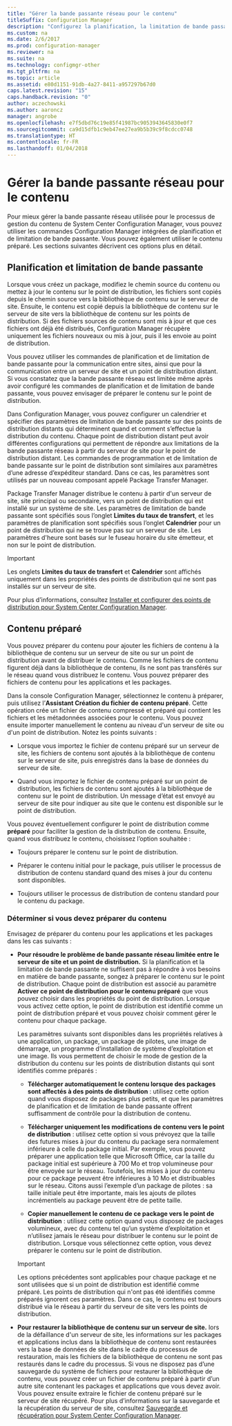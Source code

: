 ```yaml
---
title: "Gérer la bande passante réseau pour le contenu"
titleSuffix: Configuration Manager
description: "Configurez la planification, la limitation de bande passante et le contenu préparé pour System Center Configuration Manager."
ms.custom: na
ms.date: 2/6/2017
ms.prod: configuration-manager
ms.reviewer: na
ms.suite: na
ms.technology: configmgr-other
ms.tgt_pltfrm: na
ms.topic: article
ms.assetid: e80d1151-91db-4a27-8411-a957297b67d0
caps.latest.revision: "15"
caps.handback.revision: "0"
author: aczechowski
ms.author: aaroncz
manager: angrobe
ms.openlocfilehash: e7f5dbd76c19e85f41987bc9053943645830e0f7
ms.sourcegitcommit: ca9d15dfb1c9eb47ee27ea9b5b39c9f8cdcc0748
ms.translationtype: HT
ms.contentlocale: fr-FR
ms.lasthandoff: 01/04/2018
---
```

# <a name="manage-network-bandwidth-for-content"></a>Gérer la bande passante réseau pour le contenu
Pour mieux gérer la bande passante réseau utilisée pour le processus de gestion du contenu de System Center Configuration Manager, vous pouvez utiliser les commandes Configuration Manager intégrées de planification et de limitation de bande passante. Vous pouvez également utiliser le contenu préparé. Les sections suivantes décrivent ces options plus en détail.

##  <a name="BKMK_PlanningForThrottling"></a>Planification et limitation de bande passante  

 Lorsque vous créez un package, modifiez le chemin source du contenu ou mettez à jour le contenu sur le point de distribution, les fichiers sont copiés depuis le chemin source vers la bibliothèque de contenu sur le serveur de site. Ensuite, le contenu est copié depuis la bibliothèque de contenu sur le serveur de site vers la bibliothèque de contenu sur les points de distribution. Si des fichiers sources de contenu sont mis à jour et que ces fichiers ont déjà été distribués, Configuration Manager récupère uniquement les fichiers nouveaux ou mis à jour, puis il les envoie au point de distribution.

 Vous pouvez utiliser les commandes de planification et de limitation de bande passante pour la communication entre sites, ainsi que pour la communication entre un serveur de site et un point de distribution distant. Si vous constatez que la bande passante réseau est limitée même après avoir configuré les commandes de planification et de limitation de bande passante, vous pouvez envisager de préparer le contenu sur le point de distribution.  

 Dans Configuration Manager, vous pouvez configurer un calendrier et spécifier des paramètres de limitation de bande passante sur des points de distribution distants qui déterminent quand et comment s’effectue la distribution du contenu. Chaque point de distribution distant peut avoir différentes configurations qui permettent de répondre aux limitations de la bande passante réseau à partir du serveur de site pour le point de distribution distant. Les commandes de programmation et de limitation de bande passante sur le point de distribution sont similaires aux paramètres d’une adresse d’expéditeur standard. Dans ce cas, les paramètres sont utilisés par un nouveau composant appelé Package Transfer Manager.

 Package Transfer Manager distribue le contenu à partir d'un serveur de site, site principal ou secondaire, vers un point de distribution qui est installé sur un système de site. Les paramètres de limitation de bande passante sont spécifiés sous l’onglet **Limites du taux de transfert**, et les paramètres de planification sont spécifiés sous l’onglet **Calendrier** pour un point de distribution qui ne se trouve pas sur un serveur de site. Les paramètres d'heure sont basés sur le fuseau horaire du site émetteur, et non sur le point de distribution.  

> [!IMPORTANT]  
>  Les onglets **Limites du taux de transfert** et **Calendrier** sont affichés uniquement dans les propriétés des points de distribution qui ne sont pas installés sur un serveur de site.  

Pour plus d’informations, consultez [Installer et configurer des points de distribution pour System Center Configuration Manager](/sccm/core/servers/deploy/configure/install-and-configure-distribution-points).  

##  <a name="BKMK_PrestagingContent"></a>Contenu préparé  
 Vous pouvez préparer du contenu pour ajouter les fichiers de contenu à la bibliothèque de contenu sur un serveur de site ou sur un point de distribution avant de distribuer le contenu. Comme les fichiers de contenu figurent déjà dans la bibliothèque de contenu, ils ne sont pas transférés sur le réseau quand vous distribuez le contenu. Vous pouvez préparer des fichiers de contenu pour les applications et les packages.  

Dans la console Configuration Manager, sélectionnez le contenu à préparer, puis utilisez l’**Assistant Création du fichier de contenu préparé**. Cette opération crée un fichier de contenu compressé et préparé qui contient les fichiers et les métadonnées associées pour le contenu. Vous pouvez ensuite importer manuellement le contenu au niveau d'un serveur de site ou d'un point de distribution. Notez les points suivants :  

-   Lorsque vous importez le fichier de contenu préparé sur un serveur de site, les fichiers de contenu sont ajoutés à la bibliothèque de contenu sur le serveur de site, puis enregistrés dans la base de données du serveur de site.  

-   Quand vous importez le fichier de contenu préparé sur un point de distribution, les fichiers de contenu sont ajoutés à la bibliothèque de contenu sur le point de distribution. Un message d’état est envoyé au serveur de site pour indiquer au site que le contenu est disponible sur le point de distribution.  

Vous pouvez éventuellement configurer le point de distribution comme **préparé** pour faciliter la gestion de la distribution de contenu. Ensuite, quand vous distribuez le contenu, choisissez l’option souhaitée :  

-   Toujours préparer le contenu sur le point de distribution.  

-   Préparer le contenu initial pour le package, puis utiliser le processus de distribution de contenu standard quand des mises à jour du contenu sont disponibles.  

-   Toujours utiliser le processus de distribution de contenu standard pour le contenu du package.  

###  <a name="BKMK_DetermineToPrestageContent"></a>Déterminer si vous devez préparer du contenu  
 Envisagez de préparer du contenu pour les applications et les packages dans les cas suivants :  

-   **Pour résoudre le problème de bande passante réseau limitée entre le serveur de site et un point de distribution.** Si la planification et la limitation de bande passante ne suffisent pas à répondre à vos besoins en matière de bande passante, songez à préparer le contenu sur le point de distribution. Chaque point de distribution est associé au paramètre **Activer ce point de distribution pour le contenu préparé** que vous pouvez choisir dans les propriétés du point de distribution. Lorsque vous activez cette option, le point de distribution est identifié comme un point de distribution préparé et vous pouvez choisir comment gérer le contenu pour chaque package.  

    Les paramètres suivants sont disponibles dans les propriétés relatives à une application, un package, un package de pilotes, une image de démarrage, un programme d’installation de système d’exploitation et une image. Ils vous permettent de choisir le mode de gestion de la distribution du contenu sur les points de distribution distants qui sont identifiés comme préparés :  

    -   **Télécharger automatiquement le contenu lorsque des packages sont affectés à des points de distribution** : utilisez cette option quand vous disposez de packages plus petits, et que les paramètres de planification et de limitation de bande passante offrent suffisamment de contrôle pour la distribution de contenu.  

    -   **Télécharger uniquement les modifications de contenu vers le point de distribution** : utilisez cette option si vous prévoyez que la taille des futures mises à jour du contenu du package sera normalement inférieure à celle du package initial. Par exemple, vous pouvez préparer une application telle que Microsoft Office, car la taille du package initial est supérieure à 700 Mo et trop volumineuse pour être envoyée sur le réseau. Toutefois, les mises à jour du contenu pour ce package peuvent être inférieures à 10 Mo et distribuables sur le réseau. Citons aussi l’exemple d’un package de pilotes : sa taille initiale peut être importante, mais les ajouts de pilotes incrémentiels au package peuvent être de petite taille.  

    -   **Copier manuellement le contenu de ce package vers le point de distribution** : utilisez cette option quand vous disposez de packages volumineux, avec du contenu tel qu’un système d’exploitation et n’utilisez jamais le réseau pour distribuer le contenu sur le point de distribution. Lorsque vous sélectionnez cette option, vous devez préparer le contenu sur le point de distribution.  

    > [!IMPORTANT]  
    >  Les options précédentes sont applicables pour chaque package et ne sont utilisées que si un point de distribution est identifié comme préparé. Les points de distribution qui n'ont pas été identifiés comme préparés ignorent ces paramètres. Dans ce cas, le contenu est toujours distribué via le réseau à partir du serveur de site vers les points de distribution.  

-   **Pour restaurer la bibliothèque de contenu sur un serveur de site.** lors de la défaillance d'un serveur de site, les informations sur les packages et applications inclus dans la bibliothèque de contenu sont restaurées vers la base de données de site dans le cadre du processus de restauration, mais les fichiers de la bibliothèque de contenu ne sont pas restaurés dans le cadre du processus. Si vous ne disposez pas d’une sauvegarde du système de fichiers pour restaurer la bibliothèque de contenu, vous pouvez créer un fichier de contenu préparé à partir d’un autre site contenant les packages et applications que vous devez avoir. Vous pouvez ensuite extraire le fichier de contenu préparé sur le serveur de site récupéré. Pour plus d’informations sur la sauvegarde et la récupération du serveur de site, consultez [Sauvegarde et récupération pour System Center Configuration Manager](/sccm/protect/understand/backup-and-recovery).  
